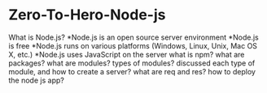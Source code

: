 # Zero-To-Hero-Node-js
What is Node.js?
*Node.js is an open source server environment
*Node.js is free
*Node.js runs on various platforms (Windows, Linux, Unix, Mac OS X, etc.)
*Node.js uses JavaScript on the server
what is npm?
what are packages?
what are modules?
types of modules?
discussed each type of module,
and how to create a server? 
what are req and res? 
how to deploy the node js app?
